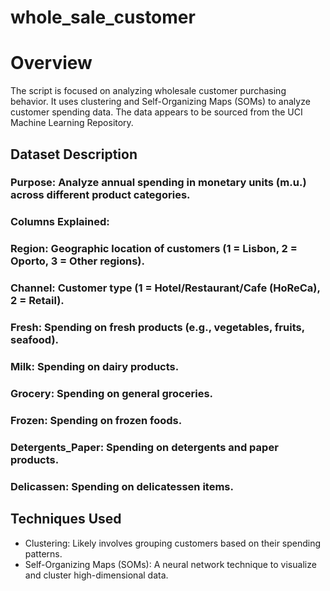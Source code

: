 # whole_sale_customer

# Overview
The script is focused on analyzing wholesale customer purchasing behavior. It uses clustering and Self-Organizing Maps (SOMs) to analyze customer spending data. The data appears to be sourced from the UCI Machine Learning Repository.

## Dataset Description
### Purpose: Analyze annual spending in monetary units (m.u.) across different product categories.
### Columns Explained:
### Region: Geographic location of customers (1 = Lisbon, 2 = Oporto, 3 = Other regions).
### Channel: Customer type (1 = Hotel/Restaurant/Cafe (HoReCa), 2 = Retail).
### Fresh: Spending on fresh products (e.g., vegetables, fruits, seafood).
### Milk: Spending on dairy products.
### Grocery: Spending on general groceries.
### Frozen: Spending on frozen foods.
### Detergents_Paper: Spending on detergents and paper products.
### Delicassen: Spending on delicatessen items.
## Techniques Used
- Clustering: Likely involves grouping customers based on their spending patterns.
- Self-Organizing Maps (SOMs): A neural network technique to visualize and cluster high-dimensional data.
